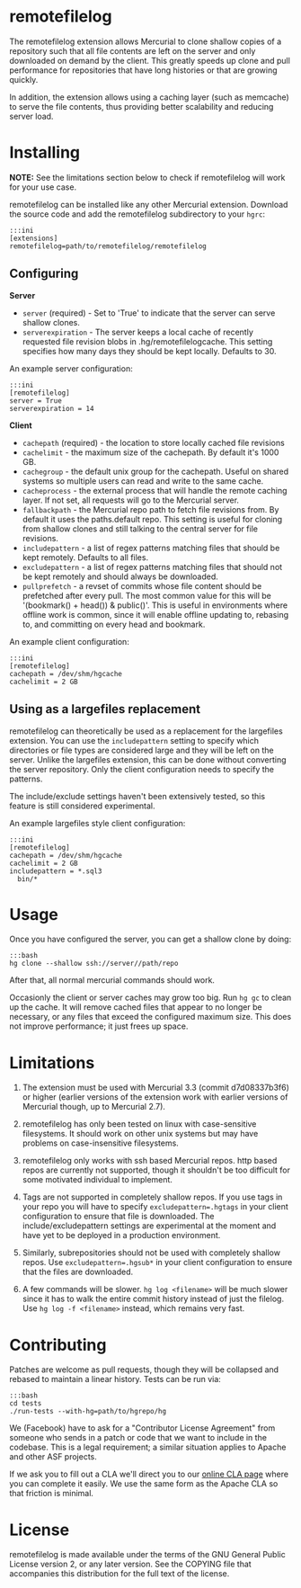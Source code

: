 remotefilelog
=============

The remotefilelog extension allows Mercurial to clone shallow copies of a repository such that all file contents are left on the server and only downloaded on demand by the client. This greatly speeds up clone and pull performance for repositories that have long histories or that are growing quickly.

In addition, the extension allows using a caching layer (such as memcache) to serve the file contents, thus providing better scalability and reducing server load.

Installing
==========

**NOTE:** See the limitations section below to check if remotefilelog will work for your use case.

remotefilelog can be installed like any other Mercurial extension. Download the source code and add the remotefilelog subdirectory to your `hgrc`:

    :::ini
    [extensions]
    remotefilelog=path/to/remotefilelog/remotefilelog

Configuring
-----------

**Server**

* `server` (required) - Set to 'True' to indicate that the server can serve shallow clones.
* `serverexpiration` - The server keeps a local cache of recently requested file revision blobs in .hg/remotefilelogcache. This setting specifies how many days they should be kept locally.  Defaults to 30.

An example server configuration:

    :::ini
    [remotefilelog]
    server = True
    serverexpiration = 14

**Client**

* `cachepath` (required) - the location to store locally cached file revisions
* `cachelimit` - the maximum size of the cachepath. By default it's 1000 GB.
* `cachegroup` - the default unix group for the cachepath. Useful on shared systems so multiple users can read and write to the same cache.
* `cacheprocess` - the external process that will handle the remote caching layer. If not set, all requests will go to the Mercurial server.
* `fallbackpath` - the Mercurial repo path to fetch file revisions from. By default it uses the paths.default repo. This setting is useful for cloning from shallow clones and still talking to the central server for file revisions.
* `includepattern` - a list of regex patterns matching files that should be kept remotely. Defaults to all files.
* `excludepattern` - a list of regex patterns matching files that should not be kept remotely and should always be downloaded.
* `pullprefetch` - a revset of commits whose file content should be prefetched after every pull. The most common value for this will be '(bookmark() + head()) & public()'. This is useful in environments where offline work is common, since it will enable offline updating to, rebasing to, and committing on every head and bookmark.

An example client configuration:

    :::ini
    [remotefilelog]
    cachepath = /dev/shm/hgcache
    cachelimit = 2 GB

Using as a largefiles replacement
---------------------------------

remotefilelog can theoretically be used as a replacement for the largefiles extension. You can use the `includepattern` setting to specify which directories or file types are considered large and they will be left on the server. Unlike the largefiles extension, this can be done without converting the server repository. Only the client configuration needs to specify the patterns.

The include/exclude settings haven't been extensively tested, so this feature is still considered experimental.

An example largefiles style client configuration:

    :::ini
    [remotefilelog]
    cachepath = /dev/shm/hgcache
    cachelimit = 2 GB
    includepattern = *.sql3
      bin/*

Usage
=====

Once you have configured the server, you can get a shallow clone by doing:

    :::bash
    hg clone --shallow ssh://server//path/repo

After that, all normal mercurial commands should work.

Occasionly the client or server caches may grow too big. Run `hg gc` to clean up the cache. It will remove cached files that appear to no longer be necessary, or any files that exceed the configured maximum size. This does not improve performance; it just frees up space.

Limitations
===========

1. The extension must be used with Mercurial 3.3 (commit d7d08337b3f6) or higher (earlier versions of the extension work with earlier versions of Mercurial though, up to Mercurial 2.7).

2. remotefilelog has only been tested on linux with case-sensitive filesystems. It should work on other unix systems but may have problems on case-insensitive filesystems.

3. remotefilelog only works with ssh based Mercurial repos. http based repos are currently not supported, though it shouldn't be too difficult for some motivated individual to implement.

4. Tags are not supported in completely shallow repos. If you use tags in your repo you will have to specify `excludepattern=.hgtags` in your client configuration to ensure that file is downloaded. The include/excludepattern settings are experimental at the moment and have yet to be deployed in a production environment.

5. Similarly, subrepositories should not be used with completely shallow repos. Use `excludepattern=.hgsub*` in your client configuration to ensure that the files are downloaded.

6. A few commands will be slower. `hg log <filename>` will be much slower since it has to walk the entire commit history instead of just the filelog. Use `hg log -f <filename>` instead, which remains very fast.

Contributing
============

Patches are welcome as pull requests, though they will be collapsed and rebased to maintain a linear history.  Tests can be run via:

    :::bash
    cd tests
    ./run-tests --with-hg=path/to/hgrepo/hg

We (Facebook) have to ask for a "Contributor License Agreement" from someone who sends in a patch or code that we want to include in the codebase. This is a legal requirement; a similar situation applies to Apache and other ASF projects.

If we ask you to fill out a CLA we'll direct you to our [online CLA page](https://developers.facebook.com/opensource/cla) where you can complete it easily. We use the same form as the Apache CLA so that friction is minimal.

License
=======

remotefilelog is made available under the terms of the GNU General Public License version 2, or any later version. See the COPYING file that accompanies this distribution for the full text of the license.
